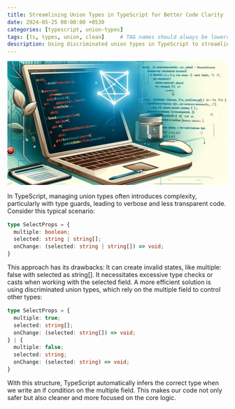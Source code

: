 ```yaml
---
title: Streamlining Union Types in TypeScript for Better Code Clarity
date: 2024-05-25 00:00:00 +0530
categories: [typescript, union-types]
tags: [ts, types, union, clean]     # TAG names should always be lowercase
description: Using discriminated union types in TypeScript to streamline union types for better code clarity.
---
```

![ai generated image](/assets/img/typescript-union.jpg)

In TypeScript, managing union types often introduces complexity, particularly with type guards, leading to verbose and less transparent code. Consider this typical scenario:
```ts
type SelectProps = {
  multiple: boolean;
  selected: string | string[];
  onChange: (selected: string | string[]) => void;
}
```
This approach has its drawbacks:
It can create invalid states, like multiple: false with selected as string[].
It necessitates excessive type checks or casts when working with the selected field.
A more efficient solution is using discriminated union types, which rely on the multiple field to control other types:
```ts
type SelectProps = {
  multiple: true;
  selected: string[];
  onChange: (selected: string[]) => void;
} | {
  multiple: false;
  selected: string;
  onChange: (selected: string) => void;
} 
```
With this structure, TypeScript automatically infers the correct type when we write an if condition on the multiple field. This makes our code not only safer but also cleaner and more focused on the core logic.
